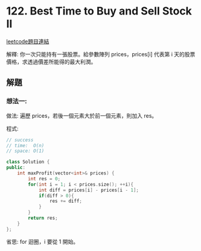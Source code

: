 # 122. Best Time to Buy and Sell Stock II

[leetcode題目連結](https://leetcode.com/problems/best-time-to-buy-and-sell-stock-ii/)

解釋: 你一次只能持有一張股票。給參數陣列 prices，prices[i] 代表第 i 天的股票價格，求透過價差所能得的最大利潤。

## 解題

### 想法一:

做法: 遍歷 prices，若後一個元素大於前一個元素，則加入 res。

程式:

```c++
// success
// time:  O(n)
// space: O(1)

class Solution {
public:
    int maxProfit(vector<int>& prices) {
        int res = 0;
        for(int i = 1; i < prices.size(); ++i){
            int diff = prices[i] - prices[i - 1];
            if(diff > 0){
                res += diff;
            }
        }
        return res;
    }
};
```

省思: for 迴圈，i 要從 1 開始。

<!--

<br/>

### 想法二:

做法:

程式:

```c++
// success
// time:  O()
// space: O()


```

省思: 

<br/>


### 網路解一:

```c++

```
-->
